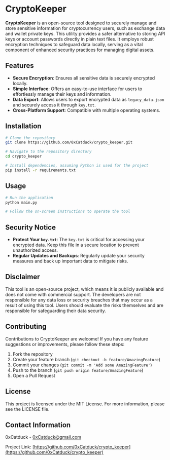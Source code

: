 # CryptoKeeper

**CryptoKeeper** is an open-source tool designed to securely manage and store sensitive information for cryptocurrency users, such as exchange data and wallet private keys. This utility provides a safer alternative to storing API keys or account passwords directly in plain text files. It employs robust encryption techniques to safeguard data locally, serving as a vital component of enhanced security practices for managing digital assets.

## Features

- **Secure Encryption**: Ensures all sensitive data is securely encrypted locally.
- **Simple Interface**: Offers an easy-to-use interface for users to effortlessly manage their keys and information.
- **Data Export**: Allows users to export encrypted data as `legacy_data.json` and securely access it through `key.txt`.
- **Cross-Platform Support**: Compatible with multiple operating systems.

## Installation

```bash
# Clone the repository
git clone https://github.com/0xCatduck/crypto_keeper.git

# Navigate to the repository directory
cd crypto_keeper

# Install dependencies, assuming Python is used for the project
pip install -r requirements.txt
```

## Usage

```bash
# Run the application
python main.py

# Follow the on-screen instructions to operate the tool
```

## Security Notice

- **Protect Your `key.txt`**: The `key.txt` is critical for accessing your encrypted data. Keep this file in a secure location to prevent unauthorized access.
- **Regular Updates and Backups**: Regularly update your security measures and back up important data to mitigate risks.

## Disclaimer

This tool is an open-source project, which means it is publicly available and does not come with commercial support. The developers are not responsible for any data loss or security breaches that may occur as a result of using this tool. Users should evaluate the risks themselves and are responsible for safeguarding their data security.

## Contributing

Contributions to CryptoKeeper are welcome! If you have any feature suggestions or improvements, please follow these steps:

1. Fork the repository
2. Create your feature branch (`git checkout -b feature/AmazingFeature`)
3. Commit your changes (`git commit -m 'Add some AmazingFeature'`)
4. Push to the branch (`git push origin feature/AmazingFeature`)
5. Open a Pull Request

## License

This project is licensed under the MIT License. For more information, please see the LICENSE file.

## Contact Information

0xCatduck - 0xCatduck@gmail.com

Project Link: [https://github.com/0xCatduck/crypto_keeper](https://github.com/0xCatduck/crypto_keeper)
